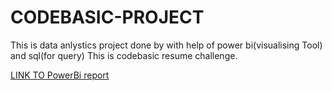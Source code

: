 # CODEBASIC-PROJECT
This is data anlystics project done by with help of power bi(visualising Tool) and sql(for query)
This is codebasic resume challenge.

[LINK TO PowerBi report](https://app.powerbi.com/view?r=eyJrIjoiNzNlZDcwOTQtOWZmZi00NzRlLWFiNjQtNTU0YjEwOGQ3NTg2IiwidCI6ImUxNGU3M2ViLTUyNTEtNDM4OC04ZDY3LThmOWYyZTJkNWE0NiIsImMiOjEwfQ==)
